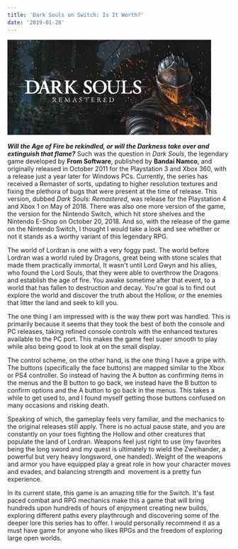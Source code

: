 ```yaml
---
title: 'Dark Souls on Switch: Is It Worth?'
date: '2019-01-28'
---
```


![Dark Souls Logo](./dark_souls_remastered_logo.jpg)

***Will the Age of Fire be rekindled, or will the Darkness take over and extinguish that flame?*** Such was the question in *Dark Souls*, the legendary game developed by **From Software**, published by **Bandai Namco**, and originally released in October 2011 for the Playstation 3 and Xbox 360, with a release just a year later for Windows PCs. Currently, the series has received a Remaster of sorts, updating to higher resolution textures and fixing the plethora of bugs that were present at the time of release. This version, dubbed *Dark Souls: Remastered*, was release for the Playstation 4 and Xbox 1 on May of 2018. There was also one more version of the game, the version for the Nintendo Switch, which hit store shelves and the Nintendo E-Shop on October 20, 2018. And so, with the release of the game on the Nintendo Switch, I thought I would take a look and see whether or not it stands as a worthy variant of this legendary RPG.

The world of Lordran is one with a very foggy past. The world before Lordran was a world ruled by Dragons, great being with stone scales that made them practically immortal, It wasn't until Lord Gwyn and his allies, who found the Lord Souls, that they were able to overthrow the Dragons and establish the age of fire. You awake sometime after that event, to a world that has fallen to destruction and decay. You're goal is to find out explore the world and discover the truth about the Hollow, or the enemies that litter the land and seek to kill you.

The one thing I am impressed with is the way thew port was handled. This is primarily because it seems that they took the best of both the console and PC releases, taking refined console controls with the enhanced textures available to the PC port. This makes the game feel super smooth to play while also being good to look at on the small display.

The control scheme, on the other hand, is the one thing I have a gripe with. The buttons (specifically the face buttons) are mapped similar to the Xbox or PS4 controller. So instead of having the A button as confirming items in the menus and the B button to go back, we instead have the B button to confirm options and the A button to go back in the menus. This takes a while to get used to, and I found myself getting those buttons confused on many occasions and risking death.

Speaking of which, the gameplay feels very familiar, and the mechanics to the original releases still apply. There is no actual pause state, and you are constantly on your toes fighting the Hollow and other creatures that populate the land of Lordran. Weapons feel just right to use (my favorites being the long sword and my quest is ultimately to wield the Zweihander, a powerful but very heavy longsword, one handed). Weight of the weapons and armor you have equipped play a great role in how your character moves and evades, and balancing strength and  movement is a pretty fun experience.

In its current state, this game is an amazing title for the Switch. It's fast paced combat and RPG mechanics make this a game that will bring hundreds upon hundreds of hours of enjoyment creating new builds, exploring different paths every playthrough and discovering some of the deeper lore this series has to offer. I would personally recommend it as a must have game for anyone who likes RPGs and the freedom of exploring large open worlds.